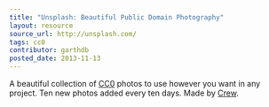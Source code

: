 ```yaml
---
title: "Unsplash: Beautiful Public Domain Photography"
layout: resource
source_url: http://unsplash.com/
tags: cc0
contributor: garthdb
posted_date: 2013-11-13
---
```


A beautiful collection of [CC0](http://creativecommons.org/choose/zero/) photos to use however you want in any project.  Ten new photos added every ten days.  Made by [Crew](https://pickcrew.com/).

